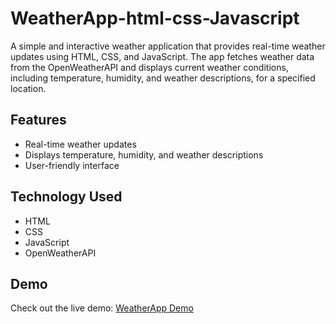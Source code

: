 # WeatherApp-html-css-Javascript

A simple and interactive weather application that provides real-time weather updates using HTML, CSS, and JavaScript. The app fetches weather data from the OpenWeatherAPI and displays current weather conditions, including temperature, humidity, and weather descriptions, for a specified location.

## Features

- Real-time weather updates
- Displays temperature, humidity, and weather descriptions
- User-friendly interface

## Technology Used

- HTML
- CSS
- JavaScript
- OpenWeatherAPI

## Demo

Check out the live demo: [WeatherApp Demo](https://rakeshm1218.github.io/WeatherApp-html-css-Javascript/)

